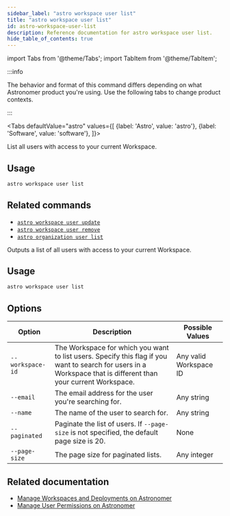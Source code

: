 ```yaml
---
sidebar_label: "astro workspace user list"
title: "astro workspace user list"
id: astro-workspace-user-list
description: Reference documentation for astro workspace user list.
hide_table_of_contents: true
---
```


import Tabs from '@theme/Tabs';
import TabItem from '@theme/TabItem';

:::info  

The behavior and format of this command differs depending on what Astronomer product you're using. Use the following tabs to change product contexts. 

:::

<Tabs
    defaultValue="astro"
    values={[
        {label: 'Astro', value: 'astro'},
        {label: 'Software', value: 'software'},
    ]}>
<TabItem value="astro">

List all users with access to your current Workspace.

## Usage

```sh
astro workspace user list
```

## Related commands

- [`astro workspace user update`](cli/astro-workspace-user-update.md)
- [`astro workspace user remove`](cli/astro-workspace-user-remove.md)
- [`astro organization user list`](cli/astro-organization.md)

</TabItem>
<TabItem value="software">

Outputs a list of all users with access to your current Workspace.

## Usage

```sh
astro workspace user list
```

## Options

| Option           | Description                                                                                                                                             | Possible Values        |
| ---------------- | ------------------------------------------------------------------------------------------------------------------------------------------------------- | ---------------------- |
| `--workspace-id` | The Workspace for which you want to list users. Specify this flag if you want to search for users in a Workspace that is different than your current Workspace. | Any valid Workspace ID |
| `--email`        | The email address for the user you're searching for.                                                                                                            | Any string             |
| `--name`         | The name of the user to search for.                                                                                                                     | Any string             |
| `--paginated `   | Paginate the list of users. If `--page-size` is not specified, the default page size is 20.                                                             | None                   |
| `--page-size`    | The page size for paginated lists.                                                                                                                      | Any integer            |


## Related documentation

- [Manage Workspaces and Deployments on Astronomer](https://docs.astronomer.io/software/manage-workspaces)
- [Manage User Permissions on Astronomer](https://docs.astronomer.io/software/workspace-permissions)

</TabItem>
</Tabs>